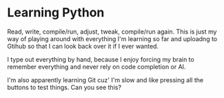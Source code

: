 # Learning Python

Read, write, compile/run, adjust, tweak, compile/run again. This is just my way of playing around with everything I'm learning so far and uploadng to Gtihub so that I can look back over it if I ever wanted.

I type out everything by hand, because I enjoy forcing my brain to remember everything and never rely on code completion or AI.

I'm also apparently learning Git cuz' I'm slow and like pressing all the buttons to test things. Can you see this?
